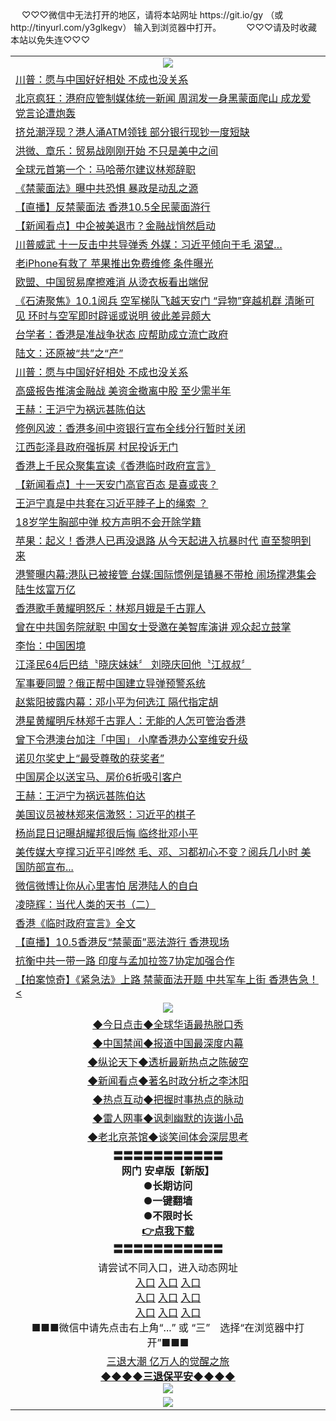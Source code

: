  <table>
　<tr>
♡♡♡微信中无法打开的地区，请将本站网址 https://git.io/gy （或 http://tinyurl.com/y3glkegv） 输入到浏览器中打开。 
　</tr>
　<tr>
♡♡♡请及时收藏本站以免失连♡♡♡
   </tr>
   <tr>
    <td align=center><img src="https://github.com/gyhhx/image-upload/blob/master/title1.jpg" /></td>
  </tr>
<tr><td align="left"><a href="https://xwood.fun/oo.aspx?name=c1080782&key=nqynnipsxfbxcbni&from=gy">川普：愿与中国好好相处 不成也没关系</a></td></tr>
<tr><td align="left"><a href="https://xwood.fun/oo.aspx?name=c1081003&key=nqynnipsxfbxcbni&from=gy">北京疯狂：港府应管制媒体统一新闻 周润发一身黑蒙面爬山 成龙爱党言论遭炮轰</a></td></tr>
<tr><td align="left"><a href="https://xwood.fun/oo.aspx?name=c1081076&key=nqynnipsxfbxcbni&from=gy">挤兑潮浮现？港人涌ATM领钱 部分银行现钞一度短缺</a></td></tr>
<tr><td align="left"><a href="https://xwood.fun/oo.aspx?name=c1080982&key=nqynnipsxfbxcbni&from=gy">洪微、章乐：贸易战刚刚开始 不只是美中之间</a></td></tr>
<tr><td align="left"><a href="https://xwood.fun/oo.aspx?name=c1080993&key=nqynnipsxfbxcbni&from=gy">全球元首第一个：马哈蒂尔建议林郑辞职</a></td></tr>
<tr><td align="left"><a href="https://xwood.fun/oo.aspx?name=c1081016&key=nqynnipsxfbxcbni&from=gy">《禁蒙面法》曝中共恐惧 暴政是动乱之源</a></td></tr>
<tr><td align="left"><a href="https://xwood.fun/oo.aspx?name=c1080899&key=nqynnipsxfbxcbni&from=gy">【直播】反禁蒙面法 香港10.5全民蒙面游行</a></td></tr>
<tr><td align="left"><a href="https://xwood.fun/oo.aspx?name=c1081111&key=nqynnipsxfbxcbni&from=gy">【新闻看点】中企被美退市？金融战悄然启动</a></td></tr>
<tr><td align="left"><a href="https://xwood.fun/oo.aspx?name=c1080752&key=nqynnipsxfbxcbni&from=gy">川普威武 十一反击中共导弹秀 外媒：习近平倾向于毛 渴望…</a></td></tr>
<tr><td align="left"><a href="https://xwood.fun/oo.aspx?name=c1081058&key=nqynnipsxfbxcbni&from=gy">老iPhone有救了 苹果推出免费维修 条件曝光</a></td></tr>
<tr><td align="left"><a href="https://xwood.fun/oo.aspx?name=c1081081&key=nqynnipsxfbxcbni&from=gy">欧盟、中国贸易摩擦难消 从烫衣板看出端倪</a></td></tr>
<tr><td align="left"><a href="https://xwood.fun/oo.aspx?name=c1080785&key=nqynnipsxfbxcbni&from=gy">《石涛聚焦》10.1阅兵 空军梯队飞越天安门 “异物”穿越机群 清晰可见 环时与空军即时辟谣或说明 彼此差异颇大</a></td></tr>
<tr><td align="left"><a href="https://xwood.fun/oo.aspx?name=c1080974&key=nqynnipsxfbxcbni&from=gy">台学者：香港是准战争状态 应帮助成立流亡政府</a></td></tr>
<tr><td align="left"><a href="https://xwood.fun/oo.aspx?name=c1081112&key=nqynnipsxfbxcbni&from=gy">陆文：还原被“共”之“产”</a></td></tr>
<tr><td align="left"><a href="https://xwood.fun/oo.aspx?name=c1081106&key=nqynnipsxfbxcbni&from=gy">川普：愿与中国好好相处 不成也没关系</a></td></tr>
<tr><td align="left"><a href="https://xwood.fun/oo.aspx?name=c1081109&key=nqynnipsxfbxcbni&from=gy">高盛报告推演金融战 美资金撤离中股 至少需半年</a></td></tr>
<tr><td align="left"><a href="https://xwood.fun/oo.aspx?name=c1080777&key=nqynnipsxfbxcbni&from=gy">王赫：王沪宁为祸远甚陈伯达</a></td></tr>
<tr><td align="left"><a href="https://xwood.fun/oo.aspx?name=c1081104&key=nqynnipsxfbxcbni&from=gy">修例风波：香港多间中资银行宣布全线分行暂时关闭</a></td></tr>
<tr><td align="left"><a href="https://xwood.fun/oo.aspx?name=c1081044&key=nqynnipsxfbxcbni&from=gy">江西彭泽县政府强拆房 村民投诉无门</a></td></tr>
<tr><td align="left"><a href="https://xwood.fun/oo.aspx?name=c1080786&key=nqynnipsxfbxcbni&from=gy">香港上千民众聚集宣读《香港临时政府宣言》</a></td></tr>
<tr><td align="left"><a href="https://xwood.fun/oo.aspx?name=c1080768&key=nqynnipsxfbxcbni&from=gy">【新闻看点】十一天安门高官百态 是喜或丧？</a></td></tr>
<tr><td align="left"><a href="https://xwood.fun/oo.aspx?name=c1080891&key=nqynnipsxfbxcbni&from=gy">王沪宁真是中共套在习近平脖子上的绳索 ？</a></td></tr>
<tr><td align="left"><a href="https://xwood.fun/oo.aspx?name=c1081018&key=nqynnipsxfbxcbni&from=gy">18岁学生胸部中弹 校方声明不会开除学籍</a></td></tr>
<tr><td align="left"><a href="https://xwood.fun/oo.aspx?name=c1081009&key=nqynnipsxfbxcbni&from=gy">苹果：起义！香港人已再没退路 从今天起进入抗暴时代 直至黎明到来</a></td></tr>
<tr><td align="left"><a href="https://xwood.fun/oo.aspx?name=c1081067&key=nqynnipsxfbxcbni&from=gy">港警曝内幕:港队已被接管 台媒:国际惯例是镇暴不带枪 闹场撑港集会陆生炫富万亿</a></td></tr>
<tr><td align="left"><a href="https://xwood.fun/oo.aspx?name=c1081115&key=nqynnipsxfbxcbni&from=gy">香港歌手黄耀明怒斥：林郑月娥是千古罪人</a></td></tr>
<tr><td align="left"><a href="https://xwood.fun/oo.aspx?name=c1080909&key=nqynnipsxfbxcbni&from=gy">曾在中共国务院就职 中国女士受邀在美智库演讲 观众起立鼓掌</a></td></tr>
<tr><td align="left"><a href="https://xwood.fun/oo.aspx?name=c1080922&key=nqynnipsxfbxcbni&from=gy">李怡：中国困境</a></td></tr>
<tr><td align="left"><a href="https://xwood.fun/oo.aspx?name=c924670&key=nqynnipsxfbxcbni&from=gy">江泽民64后巴结〝晓庆妹妹〞 刘晓庆回他〝江叔叔〞</a></td></tr>
<tr><td align="left"><a href="https://xwood.fun/oo.aspx?name=c1081060&key=nqynnipsxfbxcbni&from=gy">军事要同盟？俄正帮中国建立导弹预警系统</a></td></tr>
<tr><td align="left"><a href="https://xwood.fun/oo.aspx?name=c952378&key=nqynnipsxfbxcbni&from=gy">赵紫阳披露内幕：邓小平为何选江 隔代指定胡</a></td></tr>
<tr><td align="left"><a href="https://xwood.fun/oo.aspx?name=c1080976&key=nqynnipsxfbxcbni&from=gy">港星黄耀明斥林郑千古罪人：无能的人怎可管治香港</a></td></tr>
<tr><td align="left"><a href="https://xwood.fun/oo.aspx?name=c1081078&key=nqynnipsxfbxcbni&from=gy">曾下令港澳台加注「中国」 小摩香港办公室维安升级</a></td></tr>
<tr><td align="left"><a href="https://xwood.fun/oo.aspx?name=c1076956&key=nqynnipsxfbxcbni&from=gy">诺贝尔奖史上“最受尊敬的获奖者”</a></td></tr>
<tr><td align="left"><a href="https://xwood.fun/oo.aspx?name=c1081063&key=nqynnipsxfbxcbni&from=gy">中国房企以送宝马、房价6折吸引客户</a></td></tr>
<tr><td align="left"><a href="https://xwood.fun/oo.aspx?name=c1080754&key=nqynnipsxfbxcbni&from=gy">王赫：王沪宁为祸远甚陈伯达</a></td></tr>
<tr><td align="left"><a href="https://xwood.fun/oo.aspx?name=c1080975&key=nqynnipsxfbxcbni&from=gy">美国议员被林郑来信激怒：习近平的棋子</a></td></tr>
<tr><td align="left"><a href="https://xwood.fun/oo.aspx?name=c942381&key=nqynnipsxfbxcbni&from=gy">杨尚昆日记曝胡耀邦很后悔 临终批邓小平</a></td></tr>
<tr><td align="left"><a href="https://xwood.fun/oo.aspx?name=c1080668&key=nqynnipsxfbxcbni&from=gy">美传媒大亨撑习近平引哗然 毛、邓、习都初心不变？阅兵几小时 美国防部宣布...</a></td></tr>
<tr><td align="left"><a href="https://xwood.fun/oo.aspx?name=c1081066&key=nqynnipsxfbxcbni&from=gy">微信微博让你从心里害怕 居港陆人的自白</a></td></tr>
<tr><td align="left"><a href="https://xwood.fun/oo.aspx?name=c1080778&key=nqynnipsxfbxcbni&from=gy">凌晓辉：当代人类的天书（二）</a></td></tr>
<tr><td align="left"><a href="https://xwood.fun/oo.aspx?name=c1080904&key=nqynnipsxfbxcbni&from=gy">香港《临时政府宣言》全文</a></td></tr>
<tr><td align="left"><a href="https://xwood.fun/oo.aspx?name=c1081006&key=nqynnipsxfbxcbni&from=gy">【直播】10.5香港反“禁蒙面”恶法游行 香港现场</a></td></tr>
<tr><td align="left"><a href="https://xwood.fun/oo.aspx?name=c1081107&key=nqynnipsxfbxcbni&from=gy">抗衡中共一带一路 印度与孟加拉签7协定加强合作</a></td></tr>
<tr><td align="left"><a href="https://xwood.fun/oo.aspx?name=c1080977&key=nqynnipsxfbxcbni&from=gy">【拍案惊奇】《紧急法》上路 禁蒙面法开题 中共军车上街 香港告急！<

 <tr>
    <td align=center><img src="https://github.com/gyhhx/image-upload/blob/master/shipin.jpg" /></td>
  </tr>
 <tr>
   <td align=center> 
<a href="https://tru28th.xwood.fun/oo.aspx?name=c816850&key=nqynnipsxfbxcbni&from=gy&tag=9877">◆今日点击◆全球华语最热脱口秀</a><br/>
    </td>
  </tr>
  <tr>
  <td align=center>
<a href="https://tru28th.xwood.fun/oo.aspx?name=c816860&key=nqynnipsxfbxcbni&from=gy&tag=99733110">◆中国禁闻◆报道中国最深度内幕</a><br/>
   </tr>
  <tr>
     <td align=center>
<a href="https://tru28th.xwood.fun/oo.aspx?name=c816855&key=nqynnipsxfbxcbni&from=gy&tag=997110">◆纵论天下◆透析最新热点之陈破空</a><br/>
   </tr>
   <tr>
      <td align=center>
<a href="https://tru28th.xwood.fun/oo.aspx?name=c838308&key=nqynnipsxfbxcbni&from=gy&tag=9973110">◆新闻看点◆著名时政分析之李沐阳</a><br/>
   </tr>
   <tr>
     <td align=center>
<a href="https://tru28th.xwood.fun/oo.aspx?name=c816852&key=nqynnipsxfbxcbni&from=gy&tag=9733110">◆热点互动◆把握时事热点的脉动</a><br/>
   </tr>
   <tr>
      <td align=center>
<a href="https://tru28th.xwood.fun/oo.aspx?name=c816694&key=nqynnipsxfbxcbni&from=gy&tag=93310">◆雷人网事◆讽刺幽默的诙谐小品</a><br/>
   </tr>
   <tr>
    <td align=center>
<a href="https://tru28th.xwood.fun/oo.aspx?name=c816650&key=nqynnipsxfbxcbni&from=gy&tag=9973110">◆老北京茶馆◆谈笑间体会深层思考</a><br/>
   </tr>
  <tr>
    <td align=center>
 <b>〓〓〓〓〓〓〓〓〓〓〓<br/>网门 安卓版【新版】<br/> ●长期访问<br/> ●一键翻墙<br/>  ●不限时长<br/> 
 <a href="https://share.weiyun.com/5yJdHNe">👉<b>点我下载</a><br/>〓〓〓〓〓〓〓〓〓〓〓<br/>
    </td>
    </tr>
   <tr>
    <td align=center>请尝试不同入口，进入动态网址<br/>
      <a href="https://s3.us-east-2.amazonaws.com/ogateo/show.htm">入口</a>
      <a href="https://s3.ca-central-1.amazonaws.com/ogatec/show.htm">入口</a>
      <a href="https://s3.ap-southeast-2.amazonaws.com/ogatey/show.htm">入口</a><br/>
      <a href="https://s3.ap-northeast-2.amazonaws.com/ogates/show.htm">入口</a>
      <a href="https://s3.eu-central-1.amazonaws.com/ogatef/show.htm">入口</a>
      <a href="https://s3.ap-south-1.amazonaws.com/ogatem/show.htm">入口</a><br/>
      <a href="https://s3-us-west-1.amazonaws.com/ogaten/show.htm">入口</a>
      <a href="https://s3.eu-west-2.amazonaws.com/ogatel/show.htm">入口</a>
      <a href="https://s3.ap-northeast-1.amazonaws.com/ogatet/show.htm">入口</a><br/>
      ■■■微信中请先点击右上角“...” 或 “三”　选择“在浏览器中打开”■■■<b><br/>
    </td>
  </tr>
  <tr>  
  <td align=center>
  <a href="https://tru28th.xwood.fun/oo.aspx?name=c894205&key=nqynnipsxfbxcbni&from=gy&tag=9973110">三退大潮 亿万人的觉醒之旅</a><br/>
      <a href="https://tru28th.xwood.fun/oo.aspx?name=ogQuit.aspx&key=nqynnipsxfbxcbni&from=gy"><b>◆◆◆◆三退保平安◆◆◆◆<br/></a>
      <img src="https://github.com/gyhhx/image-upload/blob/master/3t.jpg" /><br/>
      </td>
  </tr>
   <tr>
    <td align=center><img src="https://raw.githubusercontent.com/oGate2/Up/master/oGate_640.jpg"/></td>
  </tr>
</table>

